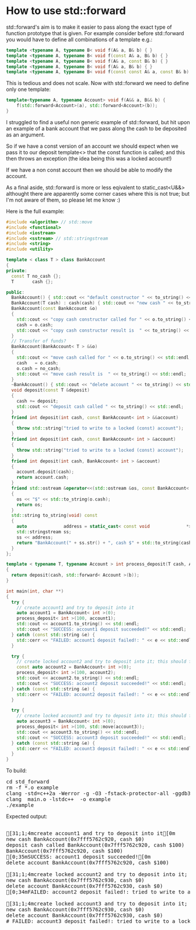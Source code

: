 How to use std::forward
=======================

std::forward's aim is to make it easier to pass along the exact type of function
prototype that is given. For example consider before std::forward you would have
to define all combinations of a template e.g.:
```C++
template <typename A, typename B< void f(A& a, B& b) { }
template <typename A, typename B< void f(const A& a, B& b) { }
template <typename A, typename B< void f(A& a, const B& b) { }
template <typename A, typename B< void f(A& a, B& b) { }
template <typename A, typename B< void f(const const A& a, const B& b) { }
```
This is tedious and does not scale. Now with std::forward we need to define only one template:
```C++
template<typename A, typename Account> void f(A&& a, B&& b) {
    f(std::forward<Account>(a), std::forward<Account>(b));
}
```
I struggled to find a useful non generic example of std::forward, but hit upon an
example of a bank account that we pass along the cash to be deposited as an argument.

So if we have a const version of an account we should expect when we pass it to our
deposit template<> that the const function is called; and this then throws an exception 
(the idea being this was a locked account!)

If we have a non const account then we should be able to modify the account.

As a final aside, std::forward is more or less eqivalent to static_cast<U&&>
althought there are apparently some corner cases where this is not true; but
I'm not aware of them, so please let me know :)

Here is the full example:
```C++
#include <algorithm> // std::move
#include <functional>
#include <iostream>
#include <sstream> // std::stringstream
#include <string>
#include <utility>

template < class T > class BankAccount
{
private:
  const T no_cash {};
  T       cash {};

public:
  BankAccount() { std::cout << "default constructor " << to_string() << std::endl; }
  BankAccount(T cash) : cash(cash) { std::cout << "new cash " << to_string() << std::endl; }
  BankAccount(const BankAccount &o)
  {
    std::cout << "copy cash constructor called for " << o.to_string() << std::endl;
    cash = o.cash;
    std::cout << "copy cash constructor result is  " << to_string() << std::endl;
  }
  // Transfer of funds?
  BankAccount(BankAccount< T > &&o)
  {
    std::cout << "move cash called for " << o.to_string() << std::endl;
    cash   = o.cash;
    o.cash = no_cash;
    std::cout << "move cash result is  " << to_string() << std::endl;
  }
  ~BankAccount() { std::cout << "delete account " << to_string() << std::endl; }
  void deposit(const T &deposit)
  {
    cash += deposit;
    std::cout << "deposit cash called " << to_string() << std::endl;
  }
  friend int deposit(int cash, const BankAccount< int > &&account)
  {
    throw std::string("tried to write to a locked (const) account");
  }
  friend int deposit(int cash, const BankAccount< int > &account)
  {
    throw std::string("tried to write to a locked (const) account");
  }
  friend int deposit(int cash, BankAccount< int > &account)
  {
    account.deposit(cash);
    return account.cash;
  }
  friend std::ostream &operator<<(std::ostream &os, const BankAccount< T > &o)
  {
    os << "$" << std::to_string(o.cash);
    return os;
  }
  std::string to_string(void) const
  {
    auto              address = static_cast< const void              *>(this);
    std::stringstream ss;
    ss << address;
    return "BankAccount(" + ss.str() + ", cash $" + std::to_string(cash) + ")";
  }
};

template < typename T, typename Account > int process_deposit(T cash, Account &&b)
{
  return deposit(cash, std::forward< Account >(b));
}

int main(int, char **)
{
  try {
    // create account1 and try to deposit into it
    auto account1 = BankAccount< int >(0);
    process_deposit< int >(100, account1);
    std::cout << account1.to_string() << std::endl;
    std::cout << "SUCCESS: account1 deposit succeeded!" << std::endl;
  } catch (const std::string &e) {
    std::cerr << "FAILED: account1 deposit failed!: " << e << std::endl;
  }

  try {
    // create locked account2 and try to deposit into it; this should fail
    const auto account2 = BankAccount< int >(0);
    process_deposit< int >(100, account2);
    std::cout << account2.to_string() << std::endl;
    std::cout << "SUCCESS: account2 deposit succeeded!" << std::endl;
  } catch (const std::string &e) {
    std::cerr << "FAILED: account2 deposit failed!: " << e << std::endl;
  }

  try {
    // create locked account3 and try to deposit into it; this should fail
    auto account3 = BankAccount< int >(0);
    process_deposit< int >(100, std::move(account3));
    std::cout << account3.to_string() << std::endl;
    std::cout << "SUCCESS: account3 deposit succeeded!" << std::endl;
  } catch (const std::string &e) {
    std::cerr << "FAILED: account3 deposit failed!: " << e << std::endl;
  }
}
```
To build:
<pre>
cd std_forward
rm -f *.o example
clang -std=c++2a -Werror -g -O3 -fstack-protector-all -ggdb3 -Wall -c -o main.o main.cpp
clang  main.o -lstdc++  -o example
./example
</pre>
Expected output:
<pre>

[31;1;4mcreate account1 and try to deposit into it[0m
new cash BankAccount(0x7fff5762c920, cash $0)
deposit cash called BankAccount(0x7fff5762c920, cash $100)
BankAccount(0x7fff5762c920, cash $100)
[0;35mSUCCESS: account1 deposit succeeded![0m
delete account BankAccount(0x7fff5762c920, cash $100)

[31;1;4mcreate locked account2 and try to deposit into it; this should fail[0m
new cash BankAccount(0x7fff5762c930, cash $0)
delete account BankAccount(0x7fff5762c930, cash $0)
[0;34mFAILED: account2 deposit failed!: tried to write to a locked (const) account[0m

[31;1;4mcreate locked account3 and try to deposit into it; this should fail[0m
new cash BankAccount(0x7fff5762c930, cash $0)
delete account BankAccount(0x7fff5762c930, cash $0)
# FAILED: account3 deposit failed!: tried to write to a locked (const) account
</pre>
